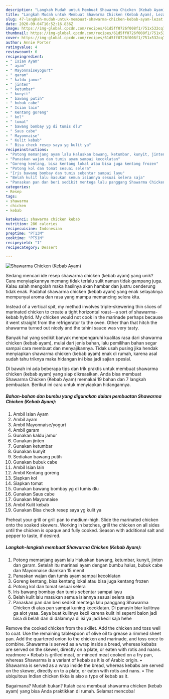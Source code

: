 ```yaml
---
description: "Langkah Mudah untuk Membuat Shawarma Chicken (Kebab Ayam), Lezat"
title: "Langkah Mudah untuk Membuat Shawarma Chicken (Kebab Ayam), Lezat"
slug: 47-langkah-mudah-untuk-membuat-shawarma-chicken-kebab-ayam-lezat
date: 2020-09-04T16:52:16.836Z
image: https://img-global.cpcdn.com/recipes/61d5ff0726f008f1/751x532cq70/shawarma-chicken-kebab-ayam-foto-resep-utama.jpg
thumbnail: https://img-global.cpcdn.com/recipes/61d5ff0726f008f1/751x532cq70/shawarma-chicken-kebab-ayam-foto-resep-utama.jpg
cover: https://img-global.cpcdn.com/recipes/61d5ff0726f008f1/751x532cq70/shawarma-chicken-kebab-ayam-foto-resep-utama.jpg
author: Annie Porter
ratingvalue: 4
reviewcount: 6
recipeingredient:
- " Isian Ayam"
- " ayam"
- " Mayonnaiseyogurt"
- " garam"
- " kaldu jamur"
- " jinten"
- " ketumbar"
- " kunyit"
- " bawang putih"
- " bubuk cabe"
- " Isian lain"
- " Kentang goreng"
- " kol"
- " tomat"
- " bawang bombay yg di tumis dlu"
- " Saus cabe"
- " Mayonnaise"
- " Kulit kebab"
- " Bisa check resep saya yg kulit ya"
recipeinstructions:
- "Potong memanjang ayam lalu Haluskan bawang, ketumbar, kunyit, jinten dan garam. Setelah itu marinasi ayam dengan bumbu halus, bubuk cabe dan Mayonnaise diamkan 15 menit"
- "Panaskan wajan dan tumis ayam sampai kecoklatan"
- "Goreng kentang, bisa kentang lokal atau bisa juga kentang frozen"
- "Potong kol dan tomat sesuai selera"
- "Iris bawang bombay dan tumis sebentar sampai layu"
- "Belah kulit lalu masukan semua isiannya sesuai selera saja"
- "Panaskan pan dan beri sedikit mentega lalu panggang Shawarma Chicken di atas pan sampai kuning kecoklatan. Di panasin biar kulitnya ga alot yaaa. Saya buat kulitnya kecil karena kulit ini seperti balon jadi bisa di belah dan di dalamnya di isi ya jadi kecil saja hehe"
categories:
- Resep
tags:
- shawarma
- chicken
- kebab

katakunci: shawarma chicken kebab 
nutrition: 286 calories
recipecuisine: Indonesian
preptime: "PT13M"
cooktime: "PT51M"
recipeyield: "1"
recipecategory: Dessert

---
```



![Shawarma Chicken (Kebab Ayam)](https://img-global.cpcdn.com/recipes/61d5ff0726f008f1/751x532cq70/shawarma-chicken-kebab-ayam-foto-resep-utama.jpg)

Sedang mencari ide resep shawarma chicken (kebab ayam) yang unik? Cara menyiapkannya memang tidak terlalu sulit namun tidak gampang juga. Kalau salah mengolah maka hasilnya akan hambar dan justru cenderung tidak enak. Padahal shawarma chicken (kebab ayam) yang enak selayaknya mempunyai aroma dan rasa yang mampu memancing selera kita.

Instead of a vertical spit, my method involves triple-skewering thin slices of marinated chicken to create a tight horizontal roast­—a sort of shawarma-kebab hybrid. My chicken would not cook in the marinade perhaps because it went straight from the refrigerator to the oven. Other than that hitch the shawarma turned out nicely and the tahini sauce was very tasty.

Banyak hal yang sedikit banyak mempengaruhi kualitas rasa dari shawarma chicken (kebab ayam), mulai dari jenis bahan, lalu pemilihan bahan segar sampai cara membuat dan menyajikannya. Tidak usah pusing jika hendak menyiapkan shawarma chicken (kebab ayam) enak di rumah, karena asal sudah tahu triknya maka hidangan ini bisa jadi sajian spesial.


Di bawah ini ada beberapa tips dan trik praktis untuk membuat shawarma chicken (kebab ayam) yang siap dikreasikan. Anda bisa membuat Shawarma Chicken (Kebab Ayam) memakai 19 bahan dan 7 langkah pembuatan. Berikut ini cara untuk menyiapkan hidangannya.

<!--inarticleads1-->

##### Bahan-bahan dan bumbu yang digunakan dalam pembuatan Shawarma Chicken (Kebab Ayam):

1. Ambil  Isian Ayam
1. Ambil  ayam
1. Ambil  Mayonnaise/yogurt
1. Ambil  garam
1. Gunakan  kaldu jamur
1. Gunakan  jinten
1. Gunakan  ketumbar
1. Gunakan  kunyit
1. Sediakan  bawang putih
1. Gunakan  bubuk cabe
1. Ambil  Isian lain
1. Ambil  Kentang goreng
1. Siapkan  kol
1. Siapkan  tomat
1. Gunakan  bawang bombay yg di tumis dlu
1. Gunakan  Saus cabe
1. Gunakan  Mayonnaise
1. Ambil  Kulit kebab
1. Gunakan  Bisa check resep saya yg kulit ya


Preheat your grill or grill pan to medium-high. Slide the marinated chicken onto the soaked skewers. Working in batches, grill the chicken on all sides until the chicken is opaque and fully cooked. Season with additional salt and pepper to taste, if desired. 

<!--inarticleads2-->

##### Langkah-langkah membuat Shawarma Chicken (Kebab Ayam):

1. Potong memanjang ayam lalu Haluskan bawang, ketumbar, kunyit, jinten dan garam. Setelah itu marinasi ayam dengan bumbu halus, bubuk cabe dan Mayonnaise diamkan 15 menit
1. Panaskan wajan dan tumis ayam sampai kecoklatan
1. Goreng kentang, bisa kentang lokal atau bisa juga kentang frozen
1. Potong kol dan tomat sesuai selera
1. Iris bawang bombay dan tumis sebentar sampai layu
1. Belah kulit lalu masukan semua isiannya sesuai selera saja
1. Panaskan pan dan beri sedikit mentega lalu panggang Shawarma Chicken di atas pan sampai kuning kecoklatan. Di panasin biar kulitnya ga alot yaaa. Saya buat kulitnya kecil karena kulit ini seperti balon jadi bisa di belah dan di dalamnya di isi ya jadi kecil saja hehe


Remove the cooked chicken from the skillet. Add the chicken and toss well to coat. Use the remaining tablespoon of olive oil to grease a rimmed sheet pan. Add the quartered onion to the chicken and marinade, and toss once to combine. Shawarma is served as a wrap inside a bread, whereas kebabs are served on the skewer, directly on a plate, or eaten with rotis and naans. readmore • Kebab is grilled meat, or minced meat cooked on a fry pan, whereas Shawarma is a variant of kebab as it is of Arabic origin. • Shawarma is served as a wrap inside the bread, whereas kebabs are served on the skewer, directly on to a plate, or eaten with rotis and nans. • The ubiquitous Indian chicken tikka is also a type of kebab as it. 

Bagaimana? Mudah bukan? Itulah cara membuat shawarma chicken (kebab ayam) yang bisa Anda praktikkan di rumah. Selamat mencoba!

